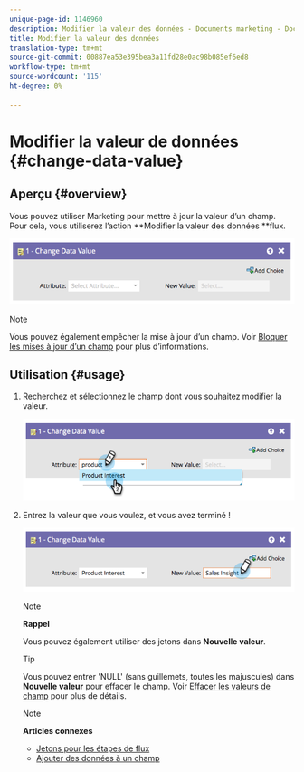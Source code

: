 ```yaml
---
unique-page-id: 1146960
description: Modifier la valeur des données - Documents marketing - Documentation du produit
title: Modifier la valeur des données
translation-type: tm+mt
source-git-commit: 00887ea53e395bea3a11fd28e0ac98b085ef6ed8
workflow-type: tm+mt
source-wordcount: '115'
ht-degree: 0%

---
```



# Modifier la valeur de données {#change-data-value}

## Aperçu {#overview}

Vous pouvez utiliser Marketing pour mettre à jour la valeur d’un champ. Pour cela, vous utiliserez l’action **Modifier la valeur des données **flux.

![](assets/image2014-9-22-11-3a15-3a34.png)

>[!NOTE]
>
>Vous pouvez également empêcher la mise à jour d’un champ. Voir [Bloquer les mises à jour d’un champ](../../../../product-docs/administration/field-management/block-updates-to-a-field.md) pour plus d’informations.

## Utilisation {#usage}

1. Recherchez et sélectionnez le champ dont vous souhaitez modifier la valeur.

   ![](assets/image2014-9-22-11-3a18-3a29.png)

1. Entrez la valeur que vous voulez, et vous avez terminé !

   ![](assets/image2014-9-22-11-3a18-3a38.png)

   >[!NOTE]
   >
   >**Rappel**
   >
   >
   >Vous pouvez également utiliser des jetons dans **Nouvelle valeur**.

   >[!TIP]
   >
   >Vous pouvez entrer &#39;NULL&#39; (sans guillemets, toutes les majuscules) dans **Nouvelle valeur** pour effacer le champ. Voir [Effacer les valeurs de champ](change-data-value/clear-field-values.md) pour plus de détails.

   >[!NOTE]
   >
   >**Articles connexes**
   >
   >    
   >    
   >    * [Jetons pour les étapes de flux](use-tokens-in-flow-steps.md)
   >    * [Ajouter des données à un champ](append-data-to-a-field.md)


